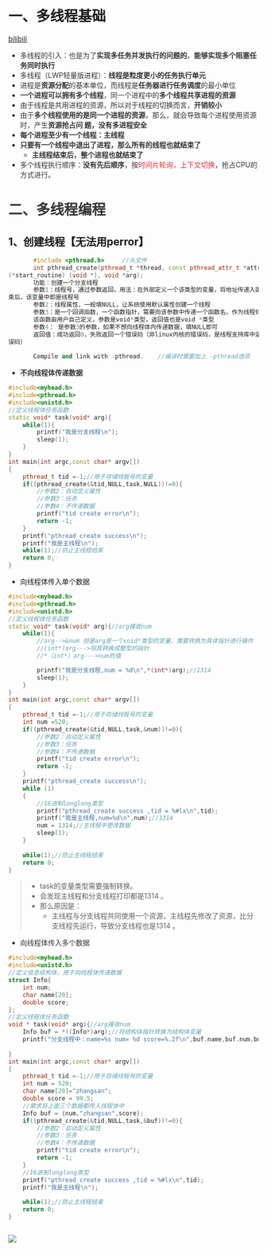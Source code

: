 # 一、多线程基础
[bilibili](https://player.bilibili.com/player.html?bvid=BV1Wr4y1P7Yr&autoplay=0)

+ <font style="color:rgb(51,51,51);">多线程的引入：也是为了</font>**<font style="color:rgb(51,51,51);">实现多任务并发执行的问题的</font>**<font style="color:rgb(51,51,51);">，</font>**<font style="color:rgb(51,51,51);">能够实现多个阻塞任务同时执行</font>**
+ <font style="color:rgb(51,51,51);">多线程（LWP轻量版进程）：</font>**<font style="color:rgb(51,51,51);">线程是粒度更小的任务执行单元</font>**
+ <font style="color:rgb(51,51,51);">进程是</font>**<font style="color:rgb(51,51,51);">资源分配</font>**<font style="color:rgb(51,51,51);">的基本单位，而线程是</font>**<font style="color:rgb(51,51,51);">任务器进行任务调度</font>**<font style="color:rgb(51,51,51);">的最小单位</font>
+ **<font style="color:rgb(51,51,51);">一个进程可以拥有多个线程</font>**<font style="color:rgb(51,51,51);">，同一个进程中的</font>**<font style="color:rgb(51,51,51);">多个线程共享进程的资源</font>**
+ <font style="color:rgb(51,51,51);">由于线程是共用进程的资源，所以对于线程的切换而言，</font>**<font style="color:rgb(51,51,51);">开销较小</font>**
+ <font style="color:rgb(51,51,51);">由于</font>**<font style="color:rgb(51,51,51);">多个线程使用的是同一个进程的资源</font>**<font style="color:rgb(51,51,51);">，那么，就会导致每个进程使用资源时，产生</font>**<font style="color:rgb(51,51,51);">资源抢占问 题，没有多进程安全</font>**
+ **<font style="color:rgb(51,51,51);">每个进程至少有一个线程：主线程</font>**
+ **<font style="color:rgb(51,51,51);">只要有一个线程中退出了进程，那么所有的线程也就结束了</font>**
    - **<font style="color:rgb(51,51,51);">主线程结束后，整个进程也就结束了</font>**
+ <font style="color:rgb(51,51,51);">多个线程执行顺序：</font>**<font style="color:rgb(51,51,51);">没有先后顺序</font>**<font style="color:rgb(51,51,51);">，按</font><font style="color:#DF2A3F;">时间片轮询，上下文切换</font><font style="color:rgb(51,51,51);">，抢占CPU的方式进行。</font>

# <font style="color:rgb(51,51,51);">二、多线程编程</font>
## 1、创建线程【无法用perror】
```cpp
       #include <pthread.h>     //头文件
       int pthread_create(pthread_t *thread, const pthread_attr_t *attr,void *
(*start_routine) (void *), void *arg);
       功能：创建一个分支线程
       参数1：线程号，通过参数返回，用法：在外部定义一个该类型的变量，将地址传递入函数，调用结
束后，该变量中即是线程号
       参数2：线程属性，一般填NULL，让系统使用默认属性创建一个线程
       参数3：是一个回调函数，一个函数指针，需要向该参数中传递一个函数名，作为线程体执行函数
       该函数由用户自己定义，参数是void*类型，返回值也是void *类型
       参数4： 是参数3的参数，如果不想向线程体内传递数据，填NULL即可
       返回值：成功返回0，失败返回一个错误码（非linux内核的错误码，是线程支持库中定义的一个错
误码）
      
       Compile and link with -pthread.    //编译时需要加上 -pthread选项
```

+ **<font style="color:rgb(51,51,51);">不向线程体传递数据</font>**

```cpp
#include<myhead.h>
#include<pthread.h>
#include<unistd.h>
//定义线程体任务函数
static void* task(void* arg){
    while(1){
        printf("我是分支线程\n");
        sleep(1);
    }
}
int main(int argc,const char* argv[])
{
    pthread_t tid =-1;//用于存储线程号的变量
    if((pthread_create(&tid,NULL,task,NULL))!=0){
        //参数2：自动定义属性
        //参数3：任务
        //参数4：不传递数据
        printf("tid create error\n");
        return -1;
    }
    printf("pthread_create success\n");
    printf("我是主线程\n");
    while(1);//防止主线程结束
    return 0;
}
```

+ 向线程体传入单个数据

```cpp
#include<myhead.h>
#include<pthread.h>
#include<unistd.h>
//定义线程体任务函数
static void* task(void* arg){//arg接收num
    while(1){
        //arg-->&num 但是arg是一个void*类型的变量，需要转换为具体指针进行操作
        //(int*)arg--->将其转换成整型的指针
        //*（int*）arg--->num的值

        printf("我是分支线程,num = %d\n",*(int*)arg);//1314
        sleep(1);
    }
}
int main(int argc,const char* argv[])
{
    pthread_t tid =-1;//用于存储线程号的变量
    int num =520;
    if((pthread_create(&tid,NULL,task,&num))!=0){
        //参数2：自动定义属性
        //参数3：任务
        //参数4：不传递数据
        printf("tid create error\n");
        return -1;
    }
    printf("pthread_create success\n");
    while (1)
    {
        //16进制longlong类型
        printf("pthread_create success ,tid = %#lx\n",tid);
        printf("我是主线程,num=%d\n",num);//1314
        num = 1314;//主线程中更改数据
        sleep(1);
    }
    
    while(1);//防止主线程结束
    return 0;
}
```

> + task的变量类型需要强制转换。
> + 会发现主线程和分支线程打印都是1314 。
> + 那么原因是：
>     - 主线程与分支线程共同使用一个资源，主线程先修改了资源，比分支线程先运行，导致分支线程也是1314 。
>

+ <font style="color:rgb(51,51,51);">向线程体传入多个数据</font>

```cpp
#include<myhead.h>
#include<unistd.h>
//定义信息结构体，用于向线程体传递数据
struct Info{
    int num;
    char name[20];
    double score;
};
//定义线程体任务函数
void * task(void* arg){//arg接收num
    Info buf = *((Info*)arg);//将结构体指针转换为结构体变量
    printf("分支线程中：name=%s num= %d score=%.2f\n",buf.name,buf.num,buf.score);
    
}
int main(int argc,const char* argv[])
{
    pthread_t tid =-1;//用于存储线程号的变量
    int num = 520;
    char name[20]="zhangsan";
    double score = 99.5;
    //需求将上面三个数据都传入线程体中
    Info buf = {num,"zhangsan",score};
    if((pthread_create(&tid,NULL,task,&buf))!=0){
        //参数2：自动定义属性
        //参数3：任务
        //参数4：不传递数据
        printf("tid create error\n");
        return -1;
    }
    //16进制longlong类型
    printf("pthread_create success ,tid = %#lx\n",tid);
    printf("我是主线程\n");
    
    while(1);//防止主线程结束
    return 0;
}



```

![](https://cdn.nlark.com/yuque/0/2025/png/40383045/1745656194489-91c048bf-2b85-45ee-ba4a-9417c0bdd4eb.png)

## 


